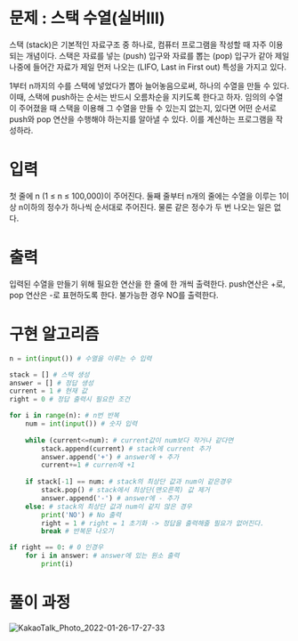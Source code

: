 # 문제 : 스택 수열(실버III)
스택 (stack)은 기본적인 자료구조 중 하나로, 컴퓨터 프로그램을 작성할 때 자주 이용되는 개념이다. 스택은 자료를 넣는 (push) 입구와 자료를 뽑는 (pop) 입구가 같아 제일 나중에 들어간 자료가 제일 먼저 나오는 (LIFO, Last in First out) 특성을 가지고 있다.

1부터 n까지의 수를 스택에 넣었다가 뽑아 늘어놓음으로써, 하나의 수열을 만들 수 있다. 이때, 스택에 push하는 순서는 반드시 오름차순을 지키도록 한다고 하자. 임의의 수열이 주어졌을 때 스택을 이용해 그 수열을 만들 수 있는지 없는지, 있다면 어떤 순서로 push와 pop 연산을 수행해야 하는지를 알아낼 수 있다. 이를 계산하는 프로그램을 작성하라.

# 입력
첫 줄에 n (1 ≤ n ≤ 100,000)이 주어진다. 둘째 줄부터 n개의 줄에는 수열을 이루는 1이상 n이하의 정수가 하나씩 순서대로 주어진다. 물론 같은 정수가 두 번 나오는 일은 없다.

# 출력
입력된 수열을 만들기 위해 필요한 연산을 한 줄에 한 개씩 출력한다. push연산은 +로, pop 연산은 -로 표현하도록 한다. 불가능한 경우 NO를 출력한다.

# 구현 알고리즘
```python
n = int(input()) # 수열을 이루는 수 입력

stack = [] # 스택 생성
answer = [] # 정답 생성
current = 1 # 현재 값
right = 0 # 정답 출력시 필요한 조건

for i in range(n): # n번 반복
    num = int(input()) # 숫자 입력
 
    while (current<=num): # current값이 num보다 작거나 같다면
        stack.append(current) # stack에 current 추가
        answer.append('+') # answer에 + 추가
        current+=1 # curren에 +1
    
    if stack[-1] == num: # stack의 최상단 값과 num이 같은경우
        stack.pop() # stack에서 최상단(맨오른쪽) 값 제거
        answer.append('-') # answer에 - 추가
    else: # stack의 최상단 값과 num이 같지 않은 경우
        print('NO') # No 출력
        right = 1 # right = 1 초기화 -> 정답을 출력해줄 필요가 없어진다.
        break # 반복문 나오기

if right == 0: # 0 인경우
    for i in answer: # answer에 있는 원소 출력
        print(i)
```
# 풀이 과정

![KakaoTalk_Photo_2022-01-26-17-27-33](https://user-images.githubusercontent.com/69062776/151128574-1105adfa-49ea-4336-8e93-870ea9e9b857.jpeg)

